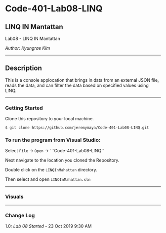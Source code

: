 # Code-401-Lab08-LINQ

## LINQ IN Mantattan

Lab08 - LINQ IN Mantattan

*Author: Kyungrae Kim*

----

## Description
This is a console applocation that brings in data from an external JSON file, reads the data, and can filter the data based on specified values using LINQ.

---

### Getting Started
Clone this repository to your local machine.

```
$ git clone https://github.com/jeremymaya/Code-401-Lab08-LINQ.git
```

### To run the program from Visual Studio:
Select ```File``` -> ```Open``` -> ```Code-401-Lab08-LINQ``

Next navigate to the location you cloned the Repository.

Double click on the ```LINQInMahattan``` directory.

Then select and open ```LINQInMahattan.sln```

---

### Visuals


---

### Change Log
1.0: *Lab 08 Started* - 23 Oct 2019 9:30 AM
